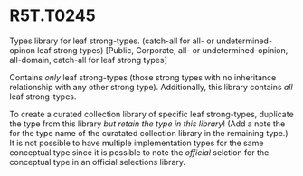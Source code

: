# R5T.T0245
Types library for leaf strong-types. (catch-all for all- or undetermined-opinon leaf strong types)
[Public, Corporate, all- or undetermined-opinion, all-domain, catch-all for leaf strong types]

Contains *only* leaf strong-types (those strong types with no inheritance relationship with any other strong type).
Additionally, this library contains *all* leaf strong-types.

To create a curated collection library of specific leaf strong-types, duplicate the type from this library *but retain the type in this library*!
(Add a note the for the type name of the curatated collection library in the remaining type.)
It is not possible to have multiple implementation types for the same conceptual type since it is possible to note the *official* selction for the conceptual type in an official selections library.